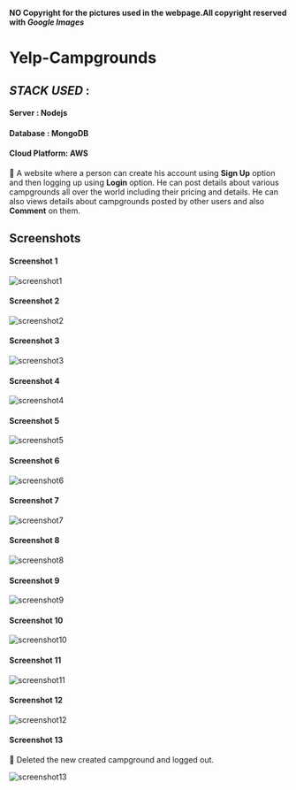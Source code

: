 **NO Copyright for the pictures used in the webpage.All copyright reserved with *Google Images***

# Yelp-Campgrounds

 ## *STACK USED* : 
 
 ####  Server        : Nodejs                
 ####  Database      : MongoDB
 ####  Cloud Platform: AWS

:page_facing_up: A website where a person can create his account using **Sign Up** option and then logging up using **Login** option. He can post details about various campgrounds all over the world including their pricing and details. He can also views details about campgrounds posted by other users and also **Comment** on them.



## Screenshots
 #### Screenshot 1

![screenshot1](doc/Screenshot1.png)

#### Screenshot 2

![screenshot2](doc/Screenshot2.png)

#### Screenshot 3

![screenshot3](doc/Screenshot3.png)

#### Screenshot 4

![screenshot4](doc/Screenshot4.png)

#### Screenshot 5

![screenshot5](doc/Screenshot5.png)

#### Screenshot 6

![screenshot6](doc/Screenshot6.png)

#### Screenshot 7

![screenshot7](doc/Screenshot7.png)

#### Screenshot 8

![screenshot8](doc/Screenshot8.png)

#### Screenshot 9

![screenshot9](doc/Screenshot9.png)

#### Screenshot 10

![screenshot10](doc/Screenshot10.png)

#### Screenshot 11

![screenshot11](doc/Screenshot11.png)

#### Screenshot 12

![screenshot12](doc/Screenshot12.png)

#### Screenshot 13

:pushpin: Deleted the new created campground and logged out.

![screenshot13](doc/Screenshot13.png)
